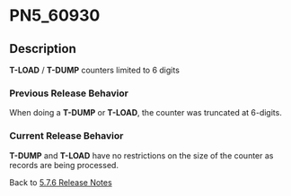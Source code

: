 # PN5_60930

<PageHeader />

## Description

**T-LOAD** / **T-DUMP** counters limited to 6 digits

### Previous Release Behavior

When doing a **T-DUMP** or **T-LOAD**, the counter was truncated at 6-digits.

### Current Release Behavior

**T-DUMP** and **T-LOAD** have no restrictions on the size of the counter as records are being processed.

Back to [5.7.6 Release Notes](../jbase-5.7.6-release-notes/README.md)

<PageFooter />
